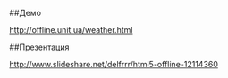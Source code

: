 ##Демо

http://offline.unit.ua/weather.html

##Презентация

http://www.slideshare.net/delfrrr/html5-offline-12114360